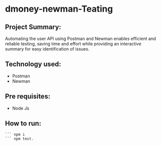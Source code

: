 # dmoney-newman-Teating

## Project Summary:
Automating the user API using Postman and Newman enables efficient and reliable testing, saving time and effort while providing an interactive summary for easy identification of issues.

## Technology used:

- Postman
- Newman

## Pre requisites:
- Node Js

## How to run:

``` git clone
``` npm i
``` npm test.


